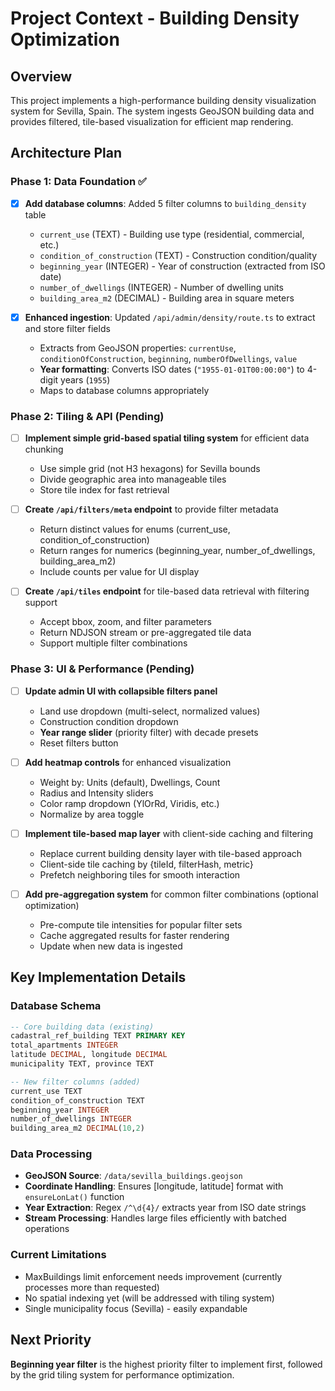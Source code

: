 # Project Context - Building Density Optimization

## Overview
This project implements a high-performance building density visualization system for Sevilla, Spain. The system ingests GeoJSON building data and provides filtered, tile-based visualization for efficient map rendering.

## Architecture Plan

### Phase 1: Data Foundation ✅
- [x] **Add database columns**: Added 5 filter columns to `building_density` table
  - `current_use` (TEXT) - Building use type (residential, commercial, etc.)
  - `condition_of_construction` (TEXT) - Construction condition/quality  
  - `beginning_year` (INTEGER) - Year of construction (extracted from ISO date)
  - `number_of_dwellings` (INTEGER) - Number of dwelling units
  - `building_area_m2` (DECIMAL) - Building area in square meters

- [x] **Enhanced ingestion**: Updated `/api/admin/density/route.ts` to extract and store filter fields
  - Extracts from GeoJSON properties: `currentUse`, `conditionOfConstruction`, `beginning`, `numberOfDwellings`, `value`
  - **Year formatting**: Converts ISO dates (`"1955-01-01T00:00:00"`) to 4-digit years (`1955`)
  - Maps to database columns appropriately

### Phase 2: Tiling & API (Pending)
- [ ] **Implement simple grid-based spatial tiling system** for efficient data chunking
  - Use simple grid (not H3 hexagons) for Sevilla bounds
  - Divide geographic area into manageable tiles
  - Store tile index for fast retrieval

- [ ] **Create `/api/filters/meta` endpoint** to provide filter metadata
  - Return distinct values for enums (current_use, condition_of_construction)
  - Return ranges for numerics (beginning_year, number_of_dwellings, building_area_m2)
  - Include counts per value for UI display

- [ ] **Create `/api/tiles` endpoint** for tile-based data retrieval with filtering support
  - Accept bbox, zoom, and filter parameters
  - Return NDJSON stream or pre-aggregated tile data
  - Support multiple filter combinations

### Phase 3: UI & Performance (Pending)  
- [ ] **Update admin UI with collapsible filters panel**
  - Land use dropdown (multi-select, normalized values)
  - Construction condition dropdown
  - **Year range slider** (priority filter) with decade presets
  - Reset filters button

- [ ] **Add heatmap controls** for enhanced visualization
  - Weight by: Units (default), Dwellings, Count
  - Radius and Intensity sliders
  - Color ramp dropdown (YlOrRd, Viridis, etc.)
  - Normalize by area toggle

- [ ] **Implement tile-based map layer** with client-side caching and filtering
  - Replace current building density layer with tile-based approach
  - Client-side tile caching by {tileId, filterHash, metric}
  - Prefetch neighboring tiles for smooth interaction

- [ ] **Add pre-aggregation system** for common filter combinations (optional optimization)
  - Pre-compute tile intensities for popular filter sets
  - Cache aggregated results for faster rendering
  - Update when new data is ingested

## Key Implementation Details

### Database Schema
```sql
-- Core building data (existing)
cadastral_ref_building TEXT PRIMARY KEY
total_apartments INTEGER
latitude DECIMAL, longitude DECIMAL
municipality TEXT, province TEXT

-- New filter columns (added)
current_use TEXT
condition_of_construction TEXT  
beginning_year INTEGER
number_of_dwellings INTEGER
building_area_m2 DECIMAL(10,2)
```

### Data Processing
- **GeoJSON Source**: `/data/sevilla_buildings.geojson`
- **Coordinate Handling**: Ensures [longitude, latitude] format with `ensureLonLat()` function
- **Year Extraction**: Regex `/^\d{4}/` extracts year from ISO date strings
- **Stream Processing**: Handles large files efficiently with batched operations

### Current Limitations
- MaxBuildings limit enforcement needs improvement (currently processes more than requested)
- No spatial indexing yet (will be addressed with tiling system)
- Single municipality focus (Sevilla) - easily expandable

## Next Priority
**Beginning year filter** is the highest priority filter to implement first, followed by the grid tiling system for performance optimization.